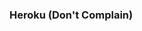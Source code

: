 
### Heroku (Don't Complain)
<p><a href="https://heroku.com/deploy?templatehttps://github.com/ylmzaksoy/Ezel-Player

